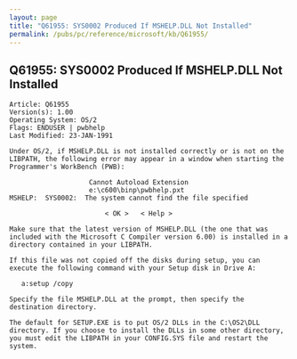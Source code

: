 ```yaml
---
layout: page
title: "Q61955: SYS0002 Produced If MSHELP.DLL Not Installed"
permalink: /pubs/pc/reference/microsoft/kb/Q61955/
---
```


## Q61955: SYS0002 Produced If MSHELP.DLL Not Installed

	Article: Q61955
	Version(s): 1.00
	Operating System: OS/2
	Flags: ENDUSER | pwbhelp
	Last Modified: 23-JAN-1991
	
	Under OS/2, if MSHELP.DLL is not installed correctly or is not on the
	LIBPATH, the following error may appear in a window when starting the
	Programmer's WorkBench (PWB):
	
	                    Cannot Autoload Extension
	                    e:\c600\binp\pwbhelp.pxt
	MSHELP:  SYS0002:  The system cannot find the file specified
	
	                        < OK >   < Help >
	
	Make sure that the latest version of MSHELP.DLL (the one that was
	included with the Microsoft C Compiler version 6.00) is installed in a
	directory contained in your LIBPATH.
	
	If this file was not copied off the disks during setup, you can
	execute the following command with your Setup disk in Drive A:
	
	   a:setup /copy
	
	Specify the file MSHELP.DLL at the prompt, then specify the
	destination directory.
	
	The default for SETUP.EXE is to put OS/2 DLLs in the C:\OS2\DLL
	directory. If you choose to install the DLLs in some other directory,
	you must edit the LIBPATH in your CONFIG.SYS file and restart the
	system.
